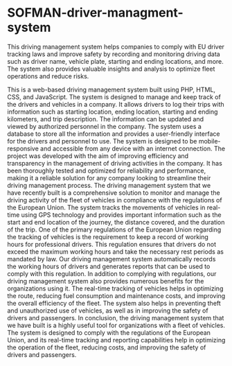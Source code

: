 # SOFMAN-driver-managment-system
This driving management system helps companies to comply with EU driver tracking laws and improve safety by recording and monitoring driving data such as driver name, vehicle plate, starting and ending locations, and more. The system also provides valuable insights and analysis to optimize fleet operations and reduce risks.


This is a web-based driving management system built using PHP, HTML, CSS, and JavaScript. The system is designed to manage and keep track of the drivers and vehicles in a company. It allows drivers to log their trips with information such as starting location, ending location, starting and ending kilometers, and trip description. The information can be updated and viewed by authorized personnel in the company. The system uses a database to store all the information and provides a user-friendly interface for the drivers and personnel to use. The system is designed to be mobile-responsive and accessible from any device with an internet connection. The project was developed with the aim of improving efficiency and transparency in the management of driving activities in the company. It has been thoroughly tested and optimized for reliability and performance, making it a reliable solution for any company looking to streamline their driving management process. The driving management system that we have recently built is a comprehensive solution to monitor and manage the driving activity of the fleet of vehicles in compliance with the regulations of the European Union. The system tracks the movements of vehicles in real-time using GPS technology and provides important information such as the start and end location of the journey, the distance covered, and the duration of the trip.  One of the primary regulations of the European Union regarding the tracking of vehicles is the requirement to keep a record of working hours for professional drivers. This regulation ensures that drivers do not exceed the maximum working hours and take the necessary rest periods as mandated by law. Our driving management system automatically records the working hours of drivers and generates reports that can be used to comply with this regulation.  In addition to complying with regulations, our driving management system also provides numerous benefits for the organizations using it. The real-time tracking of vehicles helps in optimizing the route, reducing fuel consumption and maintenance costs, and improving the overall efficiency of the fleet. The system also helps in preventing theft and unauthorized use of vehicles, as well as in improving the safety of drivers and passengers.  In conclusion, the driving management system that we have built is a highly useful tool for organizations with a fleet of vehicles. The system is designed to comply with the regulations of the European Union, and its real-time tracking and reporting capabilities help in optimizing the operation of the fleet, reducing costs, and improving the safety of drivers and passengers.

